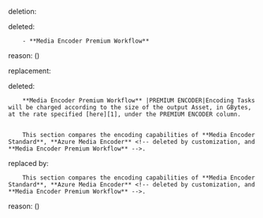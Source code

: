 deletion:

deleted:

		- **Media Encoder Premium Workflow**

reason: ()

replacement:

deleted:

		**Media Encoder Premium Workflow** |PREMIUM ENCODER|Encoding Tasks will be charged according to the size of the output Asset, in GBytes, at the rate specified [here][1], under the PREMIUM ENCODER column.
		
		
		This section compares the encoding capabilities of **Media Encoder Standard**, **Azure Media Encoder** <!-- deleted by customization, and **Media Encoder Premium Workflow** -->.

replaced by:

		This section compares the encoding capabilities of **Media Encoder Standard**, **Azure Media Encoder** <!-- deleted by customization, and **Media Encoder Premium Workflow** -->.

reason: ()

